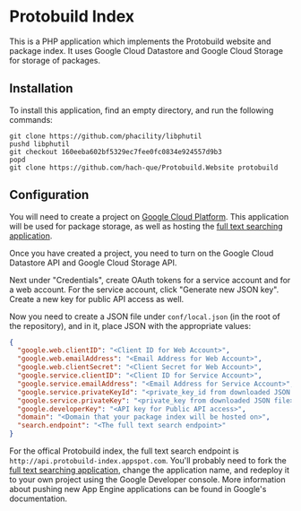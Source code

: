 Protobuild Index
====================

This is a PHP application which implements the Protobuild website and package index.  It uses Google Cloud Datastore and Google Cloud Storage for storage of packages.

Installation
-------------

To install this application, find an empty directory, and run the following commands:

```
git clone https://github.com/phacility/libphutil
pushd libphutil
git checkout 160eeba602bf5329ec7fee0fc0834e924557d9b3
popd
git clone https://github.com/hach-que/Protobuild.Website protobuild
```

Configuration
--------------

You will need to create a project on [Google Cloud Platform](https://cloud.google.com/).  This application will be used for package storage, as well as hosting the [full text searching application](https://github.com/hach-que/Protobuild.Website.Search).

Once you have created a project, you need to turn on the Google Cloud Datastore API and Google Cloud Storage API.

Next under "Credentials", create OAuth tokens for a service account and for a web account.  For the service account, click "Generate new JSON key".  Create a new key for public API access as well.

Now you need to create a JSON file under `conf/local.json` (in the root of the repository), and in it, place JSON with the appropriate values:

```json
{
  "google.web.clientID": "<Client ID for Web Account>",
  "google.web.emailAddress": "<Email Address for Web Account>",
  "google.web.clientSecret": "<Client Secret for Web Account>",
  "google.service.clientID": "<Client ID for Service Account>",
  "google.service.emailAddress": "<Email Address for Service Account>",
  "google.service.privateKeyId": "<private_key_id from downloaded JSON file>",
  "google.service.privateKey": "<private_key from downloaded JSON file>",
  "google.developerKey": "<API key for Public API access>",
  "domain": "<Domain that your package index will be hosted on>",
  "search.endpoint": "<The full text search endpoint>"
}
```

For the offical Protobuild index, the full text search endpoint is `http://api.protobuild-index.appspot.com`.  You'll probably need to fork the [full text searching application](https://github.com/hach-que/Protobuild.Website.Search), change the application name, and redeploy it to your own project using the Google Developer console.  More information about pushing new App Engine applications can be found in Google's documentation.

